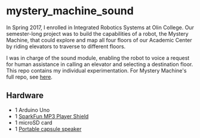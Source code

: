 # mystery_machine_sound

In Spring 2017, I enrolled in Integrated Robotics Systems at Olin College.  Our semester-long project was to build the capabilities of a robot, the Mystery Machine, that could explore and map all four floors of our Academic Center by riding elevators to traverse to different floors.

I was in charge of the sound module, enabling the robot to voice a request for human assistance in calling an elevator and selecting a destination floor.  This repo contains my individual experimentation.  For Mystery Machine's full repo, see [here](https://github.com/kghite/SysRobo2017).

## Hardware

+ 1    Arduino Uno
+ 1    [SparkFun MP3 Player Shield](https://www.sparkfun.com/products/12660)
+ 1    microSD card
+ 1    [Portable capsule speaker](https://www.amazon.com/X-Mini-XAM14-GM-Portable-Capsule-Speaker/dp/B00A0JUO48)
